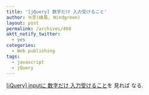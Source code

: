 ```yaml
---
title: '[jQuery] 数字だけ 入力受けること'
author: 녹풍(綠風, Windgreen)
layout: post
permalink: /archives/460
aktt_notify_twitter:
  - yes
categories:
  - Web publishing
tags:
  - javascript
  - jQuery
---
```

<a target="_top" href="http://jp.mytory.local/archives/697">[jQuery] inputに 数字だけ 入力受けること</a>を 見れば なる.